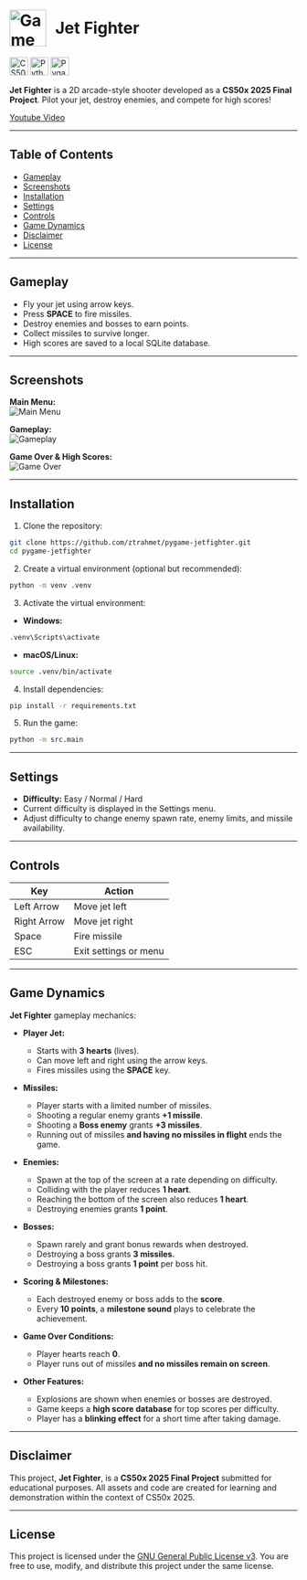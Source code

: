 <!-- GitHub renderer supports HTML inside Markdown -->
<h1 style="display: flex; align-items: center;">
  <img src="docs/logos/game.png" alt="Game Logo" height="64"/>
  <span style="margin-left: 16">Jet Fighter</span>
</h1>

<p align="left">
  <img src="docs/logos/cs50.png" alt="CS50 Logo" height="32"/>
  <img src="docs/logos/python.png" alt="Python Logo" height="32"/>
  <img src="docs/logos/pygame.png" alt="Pygame Logo" height="32"/>
</p>

**Jet Fighter** is a 2D arcade-style shooter developed as a **CS50x 2025 Final Project**. Pilot your jet, destroy enemies, and compete for high scores!

[Youtube Video](https://youtu.be/dFv8IsB_U1c)

---

## Table of Contents

- [Gameplay](#gameplay)
- [Screenshots](#screenshots)
- [Installation](#installation)
- [Settings](#settings)
- [Controls](#controls)
- [Game Dynamics](#game-dynamics)
- [Disclaimer](#disclaimer)
- [License](#license)

---

## Gameplay

- Fly your jet using arrow keys.  
- Press **SPACE** to fire missiles.  
- Destroy enemies and bosses to earn points.  
- Collect missiles to survive longer.  
- High scores are saved to a local SQLite database.

---

## Screenshots

**Main Menu:**  
![Main Menu](docs/screenshots/menu.png)

**Gameplay:**  
![Gameplay](docs/screenshots/gameplay.png)

**Game Over & High Scores:**  
![Game Over](docs/screenshots/gameover.png)

---

## Installation

1. Clone the repository:

```bash
git clone https://github.com/ztrahmet/pygame-jetfighter.git
cd pygame-jetfighter
````

2. Create a virtual environment (optional but recommended):

```bash
python -m venv .venv
```

3. Activate the virtual environment:

* **Windows:**

```bash
.venv\Scripts\activate
```

* **macOS/Linux:**

```bash
source .venv/bin/activate
```

4. Install dependencies:

```bash
pip install -r requirements.txt
```

5. Run the game:

```bash
python -m src.main
```

---

## Settings

* **Difficulty:** Easy / Normal / Hard
* Current difficulty is displayed in the Settings menu.
* Adjust difficulty to change enemy spawn rate, enemy limits, and missile availability.

---

## Controls

| Key         | Action                |
| ----------- | --------------------- |
| Left Arrow  | Move jet left         |
| Right Arrow | Move jet right        |
| Space       | Fire missile          |
| ESC         | Exit settings or menu |

---

## Game Dynamics

**Jet Fighter** gameplay mechanics:

* **Player Jet:**

  * Starts with **3 hearts** (lives).
  * Can move left and right using the arrow keys.
  * Fires missiles using the **SPACE** key.

* **Missiles:**

  * Player starts with a limited number of missiles.
  * Shooting a regular enemy grants **+1 missile**.
  * Shooting a **Boss enemy** grants **+3 missiles**.
  * Running out of missiles **and having no missiles in flight** ends the game.

* **Enemies:**

  * Spawn at the top of the screen at a rate depending on difficulty.
  * Colliding with the player reduces **1 heart**.
  * Reaching the bottom of the screen also reduces **1 heart**.
  * Destroying enemies grants **1 point**.

* **Bosses:**

  * Spawn rarely and grant bonus rewards when destroyed.
  * Destroying a boss grants **3 missiles**.
  * Destroying a boss grants **1 point** per boss hit.

* **Scoring & Milestones:**

  * Each destroyed enemy or boss adds to the **score**.
  * Every **10 points**, a **milestone sound** plays to celebrate the achievement.

* **Game Over Conditions:**

  * Player hearts reach **0**.
  * Player runs out of missiles **and no missiles remain on screen**.

* **Other Features:**

  * Explosions are shown when enemies or bosses are destroyed.
  * Game keeps a **high score database** for top scores per difficulty.
  * Player has a **blinking effect** for a short time after taking damage.

---

## Disclaimer

This project, **Jet Fighter**, is a **CS50x 2025 Final Project** submitted for educational purposes.
All assets and code are created for learning and demonstration within the context of CS50x 2025.

---

## License

This project is licensed under the [GNU General Public License v3](LICENSE).
You are free to use, modify, and distribute this project under the same license.
